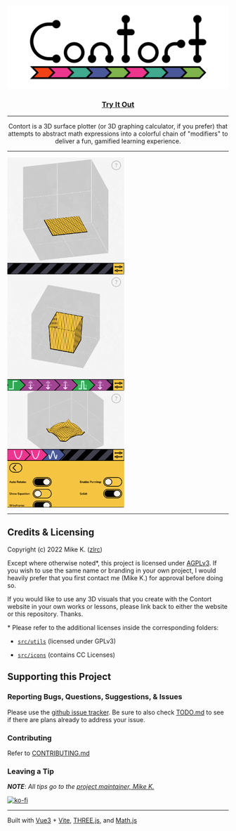 <p align="center">
  <img src="public/images/logo.svg" alt="Contort Logo" width="800px" />
</p>
<h3 align="center">  
  <a href="https://contort-plotter.pages.dev/">Try It Out</a>
</h3>

---

<p align="center">
Contort is a 3D surface plotter (or 3D graphing calculator, if you prefer) that attempts to abstract math expressions into a colorful chain of "modifiers" to deliver a fun, gamified learning experience.
</p>

---

<p float="left" align="middle" style="display: flex; flex-wrap: wrap;">
  <img align="top" src="public/images/demo1.gif" width="265.6px" alt="A demonstration showing the surface plot for x-squared plus y-squared." />
  <img align="top" src="public/images/demo2.gif" width="265.6px" alt="A slowly rotating surface plot of a hollow box with no top." /> 
  <img align="top" src="public/images/demo3.gif" width="265.6px" alt="A demonstration of options found inside the configuration menu." />
</p>

---

Credits & Licensing
---
Copyright (c) 2022 Mike K. ([zlrc](https://github.com/zlrc))

Except where otherwise noted\*, this project is licensed under [AGPLv3](COPYING). If you wish to use the same name or branding in your own project, I would heavily prefer that you first contact me (Mike K.) for approval before doing so.

If you would like to use any 3D visuals that you create with the Contort website in your own works or lessons, please link back to either the website or this repository. Thanks.

\* Please refer to the additional licenses inside the corresponding folders:

- <a href="/src/utils">`src/utils`</a> (licensed under GPLv3)

- <a href="/src/icons">`src/icons`</a> (contains CC Licenses)


Supporting this Project
---

### Reporting Bugs, Questions, Suggestions, & Issues
Please use the [github issue tracker](https://github.com/zlrc/contort-plotter/issues). Be sure to also check [TODO.md](TODO.md) to see if there are plans already to address your issue.

### Contributing
Refer to [CONTRIBUTING.md](CONTRIBUTING.md)

### Leaving a Tip
***NOTE***: *All tips go to the [project maintainer, Mike K.](https://github.com/zlrc)*

[![ko-fi](https://ko-fi.com/img/githubbutton_sm.svg)](https://ko-fi.com/A0A75O6SL)

---
Built with [Vue3](https://vuejs.org/) + [Vite](https://vitejs.dev/), [THREE.js](https://github.com/mrdoob/three.js/), and [Math.js](https://github.com/josdejong/mathjs)
